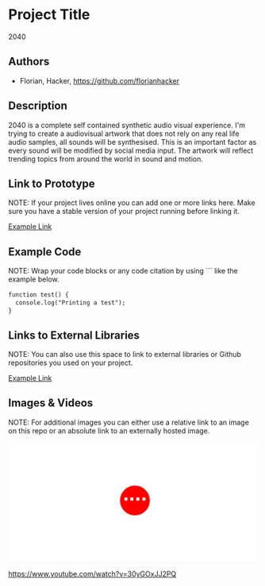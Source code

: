 # Project Title
2040 

## Authors
- Florian, Hacker, https://github.com/florianhacker

## Description
2040 is a complete self contained synthetic audio visual experience. I'm trying to create a audiovisual artwork that does not rely on any real life audio samples, all sounds will be synthesised. This is an important factor as every sound will be modified by social media input. The artwork will reflect trending topics from around the world in sound and motion. 

## Link to Prototype
NOTE: If your project lives online you can add one or more links here. Make sure you have a stable version of your project running before linking it.

[Example Link](http://www.google.com "Example Link")

## Example Code
NOTE: Wrap your code blocks or any code citation by using ``` like the example below.
```
function test() {
  console.log("Printing a test");
}
```
## Links to External Libraries
 NOTE: You can also use this space to link to external libraries or Github repositories you used on your project.

[Example Link](http://www.google.com "Example Link")

## Images & Videos
NOTE: For additional images you can either use a relative link to an image on this repo or an absolute link to an externally hosted image.

![Example Image](project_images/cover.jpg?raw=true "Example Image")

https://www.youtube.com/watch?v=30yGOxJJ2PQ
